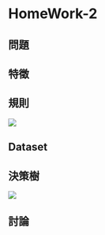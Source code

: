 # HomeWork-2

## 問題

## 特徵

## 規則
![](https://imgur.com/sbKg4xP.png)

## Dataset

## 決策樹
![](https://imgur.com/Sph4Tny.png)

## 討論


